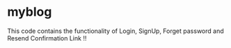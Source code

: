 # myblog

This code contains the functionality of Login, SignUp, Forget password and Resend Confirmation Link !!
